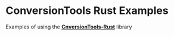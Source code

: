 # ConversionTools Rust Examples
Examples of using the [**CnversionTools-Rust**](https://github.com/WinsomeQuill/ConversionTools-Rust) library
